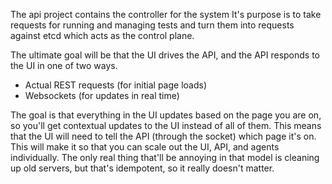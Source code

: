 The api project contains the controller for the system
It's purpose is to take requests for running and managing tests
and turn them into requests against etcd which acts as the control plane.

The ultimate goal will be that the UI drives the API, and the API responds to the UI in one of two ways.

* Actual REST requests (for initial page loads)
* Websockets (for updates in real time)

The goal is that everything in the UI updates based on the page you are on, so you'll get contextual updates
to the UI instead of all of them. This means that the UI will need to tell the API (through the socket)
which page it's on. This will make it so that you can scale out the UI, API, and agents individually. The only real
thing that'll be annoying in that model is cleaning up old servers, but that's idempotent, so it really doesn't matter.